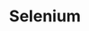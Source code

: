 ---
title: Selenium
categories:
  - web
docs:
  - id: java
    url: https://java.testcontainers.org/modules/webdriver_containers/
    example: |
      ```java
      var chrome = new BrowserWebDriverContainer<>()
        withCapabilities(new ChromeOptions())
      chrome.start();
      ```
  - id: dotnet
    url: https://www.nuget.org/packages/Testcontainers.WebDriver
    example: |
      ```csharp
      var WebDriverContainer = new WebDriverBuilder()
        .WithBrowser(WebDriverBrowser.Chrome)
        .Build();
      await WebDriverContainer.StartAsync();
      ```
description: |
  Selenium is an umbrella project encapsulating a variety of tools and libraries enabling web browser automation. Selenium specifically provides an infrastructure for the W3C WebDriver specification — a platform and language-neutral coding interface compatible with all major web browsers.
---